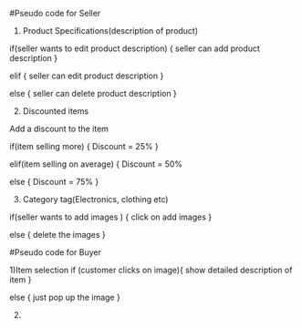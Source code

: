 #Pseudo code for Seller

1) Product Specifications(description of product)

if(seller wants to edit product description)
{
seller can add product description
}

elif
{
seller can edit product description
}

else
{
seller can delete product description
}


2) Discounted items

Add a discount to the item

if(item selling more)
{
Discount = 25%
}

elif(item selling on average)
{
Discount = 50%

else
{
Discount = 75%
}


3) Category tag(Electronics, clothing etc)

if(seller wants to add images )
{
click on add images 
}

else
{
delete the images
}









#Pseudo code for Buyer

1)Item selection
if (customer clicks on image){
show detailed description of item
}

else {
just pop up the image
}

2)





